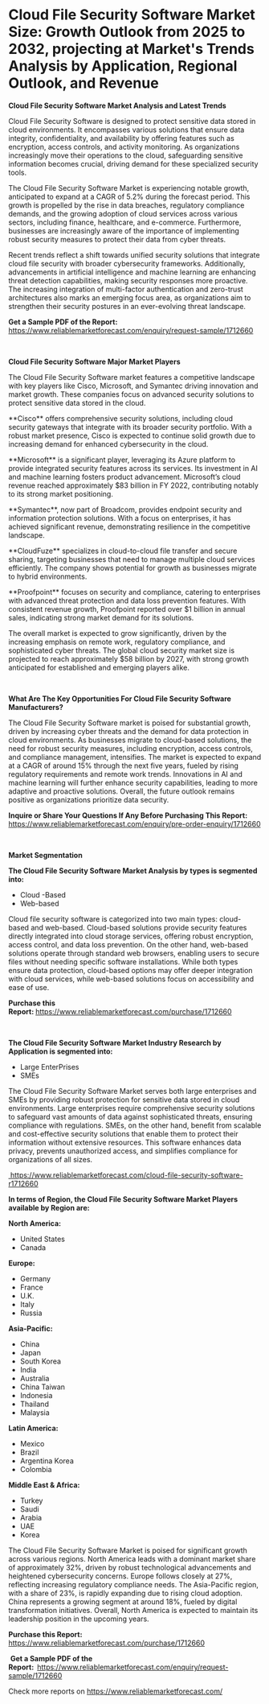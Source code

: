 <p><h1>Cloud File Security Software Market Size: Growth Outlook from 2025 to 2032, projecting at Market's Trends Analysis by Application, Regional Outlook, and Revenue</h1></p><p><strong>Cloud File Security Software Market Analysis and Latest Trends</strong></p>
<p><p>Cloud File Security Software is designed to protect sensitive data stored in cloud environments. It encompasses various solutions that ensure data integrity, confidentiality, and availability by offering features such as encryption, access controls, and activity monitoring. As organizations increasingly move their operations to the cloud, safeguarding sensitive information becomes crucial, driving demand for these specialized security tools.</p><p>The Cloud File Security Software Market is experiencing notable growth, anticipated to expand at a CAGR of 5.2% during the forecast period. This growth is propelled by the rise in data breaches, regulatory compliance demands, and the growing adoption of cloud services across various sectors, including finance, healthcare, and e-commerce. Furthermore, businesses are increasingly aware of the importance of implementing robust security measures to protect their data from cyber threats. </p><p>Recent trends reflect a shift towards unified security solutions that integrate cloud file security with broader cybersecurity frameworks. Additionally, advancements in artificial intelligence and machine learning are enhancing threat detection capabilities, making security responses more proactive. The increasing integration of multi-factor authentication and zero-trust architectures also marks an emerging focus area, as organizations aim to strengthen their security postures in an ever-evolving threat landscape.</p></p>
<p><strong>Get a Sample PDF of the Report:&nbsp;</strong> <a href="https://www.reliablemarketforecast.com/enquiry/request-sample/1712660?utm_campaign=1108&utm_medium=2&utm_source=Github&utm_content=ia&utm_term=11012025&utm_id=cloud-file-security-software">https://www.reliablemarketforecast.com/enquiry/request-sample/1712660</a></p>
<p>&nbsp;</p>
<p><strong>Cloud File Security Software Major Market Players</strong></p>
<p><p>The Cloud File Security Software market features a competitive landscape with key players like Cisco, Microsoft, and Symantec driving innovation and market growth. These companies focus on advanced security solutions to protect sensitive data stored in the cloud. </p><p>**Cisco** offers comprehensive security solutions, including cloud security gateways that integrate with its broader security portfolio. With a robust market presence, Cisco is expected to continue solid growth due to increasing demand for enhanced cybersecurity in the cloud.</p><p>**Microsoft** is a significant player, leveraging its Azure platform to provide integrated security features across its services. Its investment in AI and machine learning fosters product advancement. Microsoft’s cloud revenue reached approximately $83 billion in FY 2022, contributing notably to its strong market positioning.</p><p>**Symantec**, now part of Broadcom, provides endpoint security and information protection solutions. With a focus on enterprises, it has achieved significant revenue, demonstrating resilience in the competitive landscape.</p><p>**CloudFuze** specializes in cloud-to-cloud file transfer and secure sharing, targeting businesses that need to manage multiple cloud services efficiently. The company shows potential for growth as businesses migrate to hybrid environments.</p><p>**Proofpoint** focuses on security and compliance, catering to enterprises with advanced threat protection and data loss prevention features. With consistent revenue growth, Proofpoint reported over $1 billion in annual sales, indicating strong market demand for its solutions.</p><p>The overall market is expected to grow significantly, driven by the increasing emphasis on remote work, regulatory compliance, and sophisticated cyber threats. The global cloud security market size is projected to reach approximately $58 billion by 2027, with strong growth anticipated for established and emerging players alike.</p></p>
<p>&nbsp;</p>
<p><strong>What Are The Key Opportunities For Cloud File Security Software Manufacturers?</strong></p>
<p><p>The Cloud File Security Software market is poised for substantial growth, driven by increasing cyber threats and the demand for data protection in cloud environments. As businesses migrate to cloud-based solutions, the need for robust security measures, including encryption, access controls, and compliance management, intensifies. The market is expected to expand at a CAGR of around 15% through the next five years, fueled by rising regulatory requirements and remote work trends. Innovations in AI and machine learning will further enhance security capabilities, leading to more adaptive and proactive solutions. Overall, the future outlook remains positive as organizations prioritize data security.</p></p>
<p><strong>Inquire or Share Your Questions If Any Before Purchasing This Report:</strong> <a href="https://www.reliablemarketforecast.com/enquiry/pre-order-enquiry/1712660?utm_campaign=1108&utm_medium=2&utm_source=Github&utm_content=ia&utm_term=11012025&utm_id=cloud-file-security-software">https://www.reliablemarketforecast.com/enquiry/pre-order-enquiry/1712660</a></p>
<p>&nbsp;</p>
<p><strong>Market Segmentation</strong></p>
<p><strong>The Cloud File Security Software Market Analysis by types is segmented into:</strong></p>
<p><ul><li>Cloud -Based</li><li>Web-based</li></ul></p>
<p><p>Cloud file security software is categorized into two main types: cloud-based and web-based. Cloud-based solutions provide security features directly integrated into cloud storage services, offering robust encryption, access control, and data loss prevention. On the other hand, web-based solutions operate through standard web browsers, enabling users to secure files without needing specific software installations. While both types ensure data protection, cloud-based options may offer deeper integration with cloud services, while web-based solutions focus on accessibility and ease of use.</p></p>
<p><strong>Purchase this Report:&nbsp;</strong><a href="https://www.reliablemarketforecast.com/purchase/1712660?utm_campaign=1108&utm_medium=2&utm_source=Github&utm_content=ia&utm_term=11012025&utm_id=cloud-file-security-software">https://www.reliablemarketforecast.com/purchase/1712660</a></p>
<p>&nbsp;</p>
<p><strong>The Cloud File Security Software Market Industry Research by Application is segmented into:</strong></p>
<p><ul><li>Large EnterPrises</li><li>SMEs</li></ul></p>
<p><p>The Cloud File Security Software Market serves both large enterprises and SMEs by providing robust protection for sensitive data stored in cloud environments. Large enterprises require comprehensive security solutions to safeguard vast amounts of data against sophisticated threats, ensuring compliance with regulations. SMEs, on the other hand, benefit from scalable and cost-effective security solutions that enable them to protect their information without extensive resources. This software enhances data privacy, prevents unauthorized access, and simplifies compliance for organizations of all sizes.</p></p>
<p><a href="https://www.reliablemarketforecast.com/cloud-file-security-software-r1712660?utm_campaign=1108&utm_medium=2&utm_source=Github&utm_content=ia&utm_term=11012025&utm_id=cloud-file-security-software">&nbsp;https://www.reliablemarketforecast.com/cloud-file-security-software-r1712660</a></p>
<p><strong>In terms of Region, the Cloud File Security Software Market Players available by Region are:</strong></p>
<p>
    <p> <strong> North America: </strong>
        <ul>
            <li>United States</li>
            <li>Canada</li>
        </ul>
        </p> 
    <p> <strong> Europe: </strong>
        <ul>
            <li>Germany</li>
            <li>France</li>
            <li>U.K.</li>
            <li>Italy</li>
            <li>Russia</li>
        </ul>
        </p> 
    <p> <strong> Asia-Pacific: </strong>
        <ul>
            <li>China</li>
            <li>Japan</li>
            <li>South Korea</li>
            <li>India</li>
            <li>Australia</li>
            <li>China Taiwan</li>
            <li>Indonesia</li>
            <li>Thailand</li>
            <li>Malaysia</li>
        </ul>
        </p> 
    <p> <strong> Latin America: </strong>
        <ul>
            <li>Mexico</li>
            <li>Brazil</li>
            <li>Argentina Korea</li>
            <li>Colombia</li>
        </ul>
        </p> 
    <p> <strong> Middle East & Africa: </strong>
        <ul>
            <li>Turkey</li>
            <li>Saudi</li>
            <li>Arabia</li>
            <li>UAE</li>
            <li>Korea</li>
        </ul>
    </p>
    </p>
<p><p>The Cloud File Security Software Market is poised for significant growth across various regions. North America leads with a dominant market share of approximately 32%, driven by robust technological advancements and heightened cybersecurity concerns. Europe follows closely at 27%, reflecting increasing regulatory compliance needs. The Asia-Pacific region, with a share of 23%, is rapidly expanding due to rising cloud adoption. China represents a growing segment at around 18%, fueled by digital transformation initiatives. Overall, North America is expected to maintain its leadership position in the upcoming years.</p></p>
<p><strong>Purchase this Report: </strong><a href="https://www.reliablemarketforecast.com/purchase/1712660?utm_campaign=1108&utm_medium=2&utm_source=Github&utm_content=ia&utm_term=11012025&utm_id=cloud-file-security-software">https://www.reliablemarketforecast.com/purchase/1712660</a></p>
<p>&nbsp;<strong>Get a Sample PDF of the Report:&nbsp;&nbsp;</strong><a href="https://www.reliablemarketforecast.com/enquiry/request-sample/1712660?utm_campaign=1108&utm_medium=2&utm_source=Github&utm_content=ia&utm_term=11012025&utm_id=cloud-file-security-software">https://www.reliablemarketforecast.com/enquiry/request-sample/1712660</a></p>
<p><strong></strong></p>
<p>Check more reports on <a href="https://www.reliablemarketforecast.com/?utm_campaign=1108&utm_medium=2&utm_source=Github&utm_content=ia&utm_term=11012025&utm_id=cloud-file-security-software">https://www.reliablemarketforecast.com/</a></p>